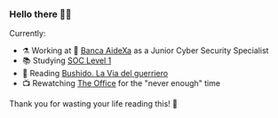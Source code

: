 ### Hello there 👋🏼

Currently:

- ⚗️ Working at 🏦 [Banca AideXa](https://aidexa.it/) as a Junior Cyber Security Specialist
- 📚 Studying [SOC Level 1](https://tryhackme.com/path/outline/soclevel1)
- 📖 Reading [Bushido. La Via del guerriero](https://www.ibs.it/bushido-via-del-guerriero-libro-vari/e/9788807882111)
- 📺 Rewatching [The Office](https://www.netflix.com/it/title/70136120) for the "never enough" time

Thank you for wasting your life reading this! 🫠
